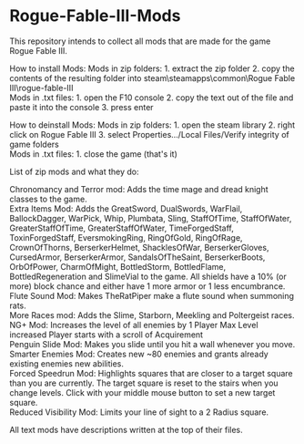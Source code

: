 # Rogue-Fable-III-Mods

This repository intends to collect all mods that are made for the game Rogue Fable III.

How to install Mods:
  Mods in zip folders:
    1.  extract the zip folder
    2.  copy the contents of the resulting folder into steam\steamapps\common\Rogue Fable III\rogue-fable-III     
  Mods in .txt files:
    1.  open the F10 console
    2.  copy the text out of the file and paste it into the console
    3.  press enter     
 
How to deinstall Mods:
  Mods in zip folders:
    1. open the steam library
    2. right click on Rogue Fable III
    3. select Properties.../Local Files/Verify integrity of game folders     
  Mods in .txt files:
    1. close the game (that's it)     

List of zip mods and what they do:

Chronomancy and Terror mod:
  Adds the time mage and dread knight classes to the game.  
Extra Items Mod:
  Adds the GreatSword, DualSwords, WarFlail, BallockDagger, WarPick, Whip, Plumbata, Sling, StaffOfTime, StaffOfWater, GreaterStaffOfTime, GreaterStaffOfWater, 
  TimeForgedStaff, ToxinForgedStaff, EversmokingRing, RingOfGold, RingOfRage, CrownOfThorns, BerserkerHelmet, ShacklesOfWar, BerserkerGloves, CursedArmor,
  BerserkerArmor, SandalsOfTheSaint, BerserkerBoots, OrbOfPower, CharmOfMight, BottledStorm, BottledFlame, BottledRegeneration and SlimeVial to the game.
  All shields have a 10% (or more) block chance and either have 1 more armor or 1 less encumbrance.  
Flute Sound Mod:
  Makes TheRatPiper make a flute sound when summoning rats.  
More Races mod:
  Adds the Slime, Starborn, Meekling and Poltergeist races.  
NG+ Mod:
  Increases the level of all enemies by 1
  Player Max Level increased
  Player starts with a scroll of Acquirement  
Penguin Slide Mod:
  Makes you slide until you hit a wall whenever you move.  
Smarter Enemies Mod:
  Creates new ~80 enemies and grants already existing enemies new abilities.  
Forced Speedrun Mod:
  Highlights squares that are closer to a target square than you are currently.
  The target square is reset to the stairs when you change levels.
  Click with your middle mouse button to set a new target square.  
Reduced Visibility Mod:
  Limits your line of sight to a 2 Radius square.

All text mods have descriptions written at the top of their files.
